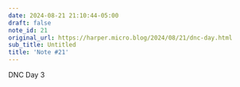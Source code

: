 ```yaml
---
date: 2024-08-21 21:10:44-05:00
draft: false
note_id: 21
original_url: https://harper.micro.blog/2024/08/21/dnc-day.html
sub_title: Untitled
title: 'Note #21'
---
```


DNC Day 3
